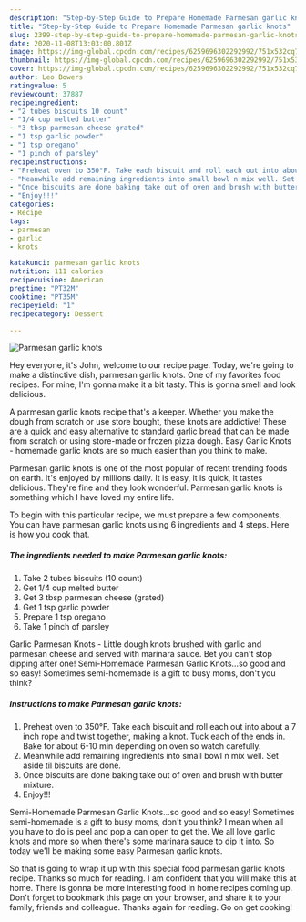 ```yaml
---
description: "Step-by-Step Guide to Prepare Homemade Parmesan garlic knots"
title: "Step-by-Step Guide to Prepare Homemade Parmesan garlic knots"
slug: 2399-step-by-step-guide-to-prepare-homemade-parmesan-garlic-knots
date: 2020-11-08T13:03:00.801Z
image: https://img-global.cpcdn.com/recipes/6259696302292992/751x532cq70/parmesan-garlic-knots-recipe-main-photo.jpg
thumbnail: https://img-global.cpcdn.com/recipes/6259696302292992/751x532cq70/parmesan-garlic-knots-recipe-main-photo.jpg
cover: https://img-global.cpcdn.com/recipes/6259696302292992/751x532cq70/parmesan-garlic-knots-recipe-main-photo.jpg
author: Leo Bowers
ratingvalue: 5
reviewcount: 37887
recipeingredient:
- "2 tubes biscuits 10 count"
- "1/4 cup melted butter"
- "3 tbsp parmesan cheese grated"
- "1 tsp garlic powder"
- "1 tsp oregano"
- "1 pinch of parsley"
recipeinstructions:
- "Preheat oven to 350°F. Take each biscuit and roll each out into about a 7 inch rope and twist together, making a knot. Tuck each of the ends in. Bake for about 6-10 min depending on oven so watch carefully."
- "Meanwhile add remaining ingredients into small bowl n mix well. Set aside til biscuits are done."
- "Once biscuits are done baking take out of oven and brush with butter mixture."
- "Enjoy!!!"
categories:
- Recipe
tags:
- parmesan
- garlic
- knots

katakunci: parmesan garlic knots 
nutrition: 111 calories
recipecuisine: American
preptime: "PT32M"
cooktime: "PT35M"
recipeyield: "1"
recipecategory: Dessert

---
```



![Parmesan garlic knots](https://img-global.cpcdn.com/recipes/6259696302292992/751x532cq70/parmesan-garlic-knots-recipe-main-photo.jpg)

Hey everyone, it's John, welcome to our recipe page. Today, we're going to make a distinctive dish, parmesan garlic knots. One of my favorites food recipes. For mine, I'm gonna make it a bit tasty. This is gonna smell and look delicious.

A parmesan garlic knots recipe that&#39;s a keeper. Whether you make the dough from scratch or use store bought, these knots are addictive! These are a quick and easy alternative to standard garlic bread that can be made from scratch or using store-made or frozen pizza dough. Easy Garlic Knots - homemade garlic knots are so much easier than you think to make.

Parmesan garlic knots is one of the most popular of recent trending foods on earth. It's enjoyed by millions daily. It is easy, it is quick, it tastes delicious. They're fine and they look wonderful. Parmesan garlic knots is something which I have loved my entire life.


To begin with this particular recipe, we must prepare a few components. You can have parmesan garlic knots using 6 ingredients and 4 steps. Here is how you cook that.

<!--inarticleads1-->

##### The ingredients needed to make Parmesan garlic knots:

1. Take 2 tubes biscuits (10 count)
1. Get 1/4 cup melted butter
1. Get 3 tbsp parmesan cheese (grated)
1. Get 1 tsp garlic powder
1. Prepare 1 tsp oregano
1. Take 1 pinch of parsley


Garlic Parmesan Knots - Little dough knots brushed with garlic and parmesan cheese and served with marinara sauce. Bet you can&#39;t stop dipping after one! Semi-Homemade Parmesan Garlic Knots…so good and so easy! Sometimes semi-homemade is a gift to busy moms, don&#39;t you think? 

<!--inarticleads2-->

##### Instructions to make Parmesan garlic knots:

1. Preheat oven to 350°F. Take each biscuit and roll each out into about a 7 inch rope and twist together, making a knot. Tuck each of the ends in. Bake for about 6-10 min depending on oven so watch carefully.
1. Meanwhile add remaining ingredients into small bowl n mix well. Set aside til biscuits are done.
1. Once biscuits are done baking take out of oven and brush with butter mixture.
1. Enjoy!!!


Semi-Homemade Parmesan Garlic Knots…so good and so easy! Sometimes semi-homemade is a gift to busy moms, don&#39;t you think? I mean when all you have to do is peel and pop a can open to get the. We all love garlic knots and more so when there&#39;s some marinara sauce to dip it into. So today we&#39;ll be making some easy Parmesan garlic knots. 

So that is going to wrap it up with this special food parmesan garlic knots recipe. Thanks so much for reading. I am confident that you will make this at home. There is gonna be more interesting food in home recipes coming up. Don't forget to bookmark this page on your browser, and share it to your family, friends and colleague. Thanks again for reading. Go on get cooking!
